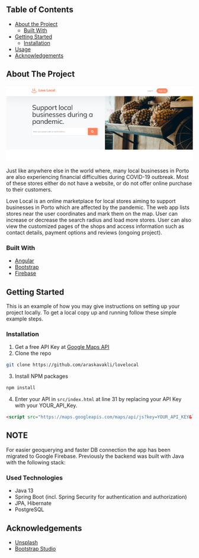 ## Table of Contents

* [About the Project](#about-the-project)
  * [Built With](#built-with)
* [Getting Started](#getting-started)
  * [Installation](#installation)
* [Usage](#usage)
* [Acknowledgements](#acknowledgements)



## About The Project

![Love Local](/img/LoveLocal.png "Love Local")

Just like anywhere else in the world where, many local businesses in Porto are also experiencing financial difficulties during COVID-19 outbreak. Most of these stores either do not have a website, or do not offer online purchase to their customers.

Love Local is an online marketplace for local stores aiming to support businesses in Porto which are affected by the pandemic. The web app lists stores near the user coordinates and mark them on the map. User can increase or decrease the search radius and load more stores. User can also view the customized pages of the shops and access information such as contact details, payment options and reviews (ongoing project).


### Built With

* [Angular](https://angular.io)
* [Bootstrap](https://getbootstrap.com)
* [Firebase](https://firebase.google.com)


## Getting Started

This is an example of how you may give instructions on setting up your project locally.
To get a local copy up and running follow these simple example steps.


### Installation

1. Get a free API Key at [Google Maps API](https://developers.google.com/maps/documentation/javascript/get-api-key)
2. Clone the repo
```sh
git clone https://github.com/araskavakli/lovelocal
```
3. Install NPM packages
```sh
npm install
```
4. Enter your API in `src/index.html` at line 31 by replacing your API Key with your YOUR_API_Key.
```HTML
<script src="https://maps.googleapis.com/maps/api/js?key=YOUR_API_KEY&libraries=places&language=en"></script>
```


<!-- ## Usage

Use this space to show useful examples of how a project can be used. Additional screenshots, code examples and demos work well in this space. You may also link to more resources.

_For more examples, please refer to the [Documentation](https://example.com)_ -->


## NOTE   

For easier geoquerying and faster DB connection the app has been migrated to Google Firebase. Previously the backend was built with Java with the following stack:

### Used Technologies

- Java 13
- Spring Boot (incl. Spring Security for authentication and authorization)
- JPA, Hibernate
- PostgreSQL 


## Acknowledgements
* [Unsplash](https://unsplash.com/)
* [Bootstrap Studio](https://bootstrapstudio.io/)
